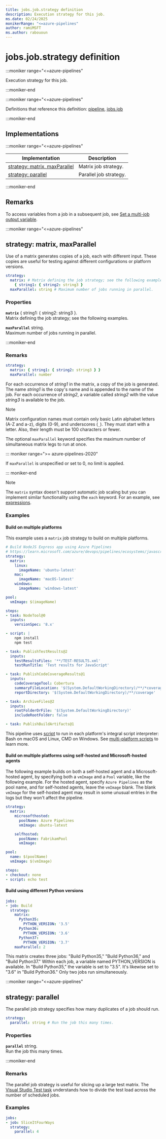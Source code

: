 ```yaml
---
title: jobs.job.strategy definition
description: Execution strategy for this job.
ms.date: 02/24/2025
monikerRange: "<=azure-pipelines"
author: ramiMSFT
ms.author: rabououn
---
```


# jobs.job.strategy definition

<!-- :::description::: -->
:::moniker range="<=azure-pipelines"

<!-- :::editable-content name="description"::: -->
Execution strategy for this job.
<!-- :::editable-content-end::: -->

:::moniker-end
<!-- :::description-end::: -->

<!-- :::parents::: -->
:::moniker range="<=azure-pipelines"

Definitions that reference this definition: [pipeline](pipeline.md), [jobs.job](jobs-job.md)

:::moniker-end
<!-- :::parents-end::: -->

## Implementations

<!-- :::implementations-list::: -->
:::moniker range="<=azure-pipelines"

| Implementation | Description |
|---|---|
| [strategy: matrix, maxParallel](#strategyobjectproperties) | Matrix job strategy. |
| [strategy: parallel](#strategyparallel) | Parallel job strategy. |

:::moniker-end
<!-- :::implementations-list-end::: -->

<!-- :::remarks::: -->
<!-- :::editable-content name="remarks"::: -->
## Remarks

To access variables from a job in a subsequent job, see [Set a multi-job output variable](/azure/devops/pipelines/process/variables#set-a-multi-job-output-variable).
<!-- :::editable-content-end::: -->
<!-- :::remarks-end::: -->

<!-- :::examples::: -->
<!-- :::editable-content name="examples"::: -->
<!-- :::editable-content-end::: -->
<!-- :::examples-end::: -->

<!-- :::implementations::: -->
<!-- :::implementation-item name="strategy: object properties"::: -->
<a name="strategyobjectproperties"></a>
<!-- :::objectAnyOf::: -->
:::moniker range="<=azure-pipelines"

<!-- :::implementation-signature::: -->
## strategy: matrix, maxParallel
<!-- :::implementation-signature-end::: -->

<!-- :::implementation-description::: -->
<!-- :::editable-content name="description"::: -->
Use of a matrix generates copies of a job, each with different input.
These copies are useful for testing against different configurations or platform versions.
<!-- :::editable-content-end::: -->
<!-- :::implementation-description-end::: -->

<!-- :::implementation-syntax::: -->
```yaml
strategy:
  matrix: # Matrix defining the job strategy; see the following examples.
    { string1: { string2: string3 }
  maxParallel: string # Maximum number of jobs running in parallel.
```
<!-- :::implementation-syntax-end::: -->

<!-- :::implementation-properties::: -->
### Properties

<!-- :::item name="matrix"::: -->
**`matrix`** { string1: { string2: string3 }.<br><!-- :::editable-content name="propDescription"::: -->
Matrix defining the job strategy; see the following examples.
<!-- :::editable-content-end::: -->
<!-- :::item-end::: -->
<!-- :::item name="maxParallel"::: -->
**`maxParallel`** string.<br><!-- :::editable-content name="propDescription"::: -->
Maximum number of jobs running in parallel.
<!-- :::editable-content-end::: -->
<!-- :::item-end::: -->
<!-- :::implementation-properties-end::: -->

:::moniker-end
<!-- :::objectAnyOf-end::: -->

<!-- :::remarks::: -->
<!-- :::editable-content name="remarks"::: -->
### Remarks

```yaml
strategy:
  matrix: { string1: { string2: string3 } }
  maxParallel: number
```

For each occurrence of *string1* in the matrix, a copy of the job is generated.
The name *string1* is the copy's name and is appended to the name of the job.
For each occurrence of *string2*, a variable called *string2* with the value *string3* is available to the job.

> [!NOTE]
> Matrix configuration names must contain only basic Latin alphabet letters (A-Z and a-z), digits (0-9), and underscores (`_`).
> They must start with a letter.
> Also, their length must be 100 characters or fewer.

The optional `maxParallel` keyword specifies the maximum number of simultaneous matrix legs to run at once.

::: moniker range=">= azure-pipelines-2020"

If `maxParallel` is unspecified or set to 0, no limit is applied.

::: moniker-end

> [!NOTE]
> The `matrix` syntax doesn't support automatic job scaling but you can implement similar
> functionality using the `each` keyword. For an example, see [expressions](/azure/devops/pipelines/process/expressions).
<!-- :::editable-content-end::: -->
<!-- :::remarks-end::: -->

<!-- :::examples::: -->
<!-- :::editable-content name="examples"::: -->
### Examples

#### Build on multiple platforms

This example uses a `matrix` job strategy to build on multiple platforms.

```yaml
# Build NodeJS Express app using Azure Pipelines
# https://learn.microsoft.com/azure/devops/pipelines/ecosystems/javascript?view=azure-devops
strategy:
  matrix:
    linux:
      imageName: 'ubuntu-latest'
    mac:
      imageName: 'macOS-latest'
    windows:
      imageName: 'windows-latest'

pool:
  vmImage: $(imageName)

steps:
- task: NodeTool@0
  inputs:
    versionSpec: '8.x'

- script: |
    npm install
    npm test

- task: PublishTestResults@2
  inputs:
    testResultsFiles: '**/TEST-RESULTS.xml'
    testRunTitle: 'Test results for JavaScript'

- task: PublishCodeCoverageResults@1
  inputs: 
    codeCoverageTool: Cobertura
    summaryFileLocation: '$(System.DefaultWorkingDirectory)/**/*coverage.xml'
    reportDirectory: '$(System.DefaultWorkingDirectory)/**/coverage'

- task: ArchiveFiles@2
  inputs:
    rootFolderOrFile: '$(System.DefaultWorkingDirectory)'
    includeRootFolder: false

- task: PublishBuildArtifacts@1
```

This pipeline uses  [script](./steps-script.md) to run in each platform's integral script interpreter: Bash on macOS and Linux, CMD on Windows.
See [multi-platform scripts](/azure/devops/pipelines/scripts/cross-platform-scripting) to learn more.

#### Build on multiple platforms using self-hosted and Microsoft-hosted agents

The following example builds on both a self-hosted agent and a Microsoft-hosted agent, by specifying both a `vmImage` and a `Pool` variable, like the following example. For the hosted agent, specify `Azure Pipelines` as the pool name, and for self-hosted agents, leave the `vmImage` blank. The blank `vmImage` for the self-hosted agent may result in some unusual entries in the logs but they won't affect the pipeline.

```yml
strategy:
  matrix:
    microsofthosted:
      poolName: Azure Pipelines
      vmImage: ubuntu-latest

    selfhosted:
      poolName: FabrikamPool
      vmImage:

pool:
  name: $(poolName)
  vmImage: $(vmImage)

steps:
- checkout: none
- script: echo test
```

#### Build using different Python versions

```yaml
jobs:
- job: Build
  strategy:
    matrix:
      Python35:
        PYTHON_VERSION: '3.5'
      Python36:
        PYTHON_VERSION: '3.6'
      Python37:
        PYTHON_VERSION: '3.7'
    maxParallel: 2
```

This matrix creates three jobs: "Build Python35," "Build Python36," and "Build Python37."
Within each job, a variable named PYTHON_VERSION is available.
In "Build Python35," the variable is set to "3.5".
It's likewise set to "3.6" in "Build Python36."
Only two jobs run simultaneously.
<!-- :::editable-content-end::: -->
<!-- :::examples-end::: -->
<!-- :::implementation-item-end::: -->
<!-- :::implementation-item name="strategy: parallel"::: -->
<a name="strategyparallel"></a>
<!-- :::objectAnyOf::: -->
:::moniker range="<=azure-pipelines"

<!-- :::implementation-signature::: -->
## strategy: parallel
<!-- :::implementation-signature-end::: -->

<!-- :::implementation-description::: -->
<!-- :::editable-content name="description"::: -->
The parallel job strategy specifies how many duplicates of a job should run.
<!-- :::editable-content-end::: -->
<!-- :::implementation-description-end::: -->

<!-- :::implementation-syntax::: -->
```yaml
strategy:
  parallel: string # Run the job this many times.
```
<!-- :::implementation-syntax-end::: -->

<!-- :::implementation-properties::: -->
### Properties

<!-- :::item name="parallel"::: -->
**`parallel`** string.<br><!-- :::editable-content name="propDescription"::: -->
Run the job this many times.
<!-- :::editable-content-end::: -->
<!-- :::item-end::: -->
<!-- :::implementation-properties-end::: -->

:::moniker-end
<!-- :::objectAnyOf-end::: -->

<!-- :::remarks::: -->
<!-- :::editable-content name="remarks"::: -->
### Remarks

The parallel job strategy is useful for slicing up a large test matrix.
The [Visual Studio Test task](/azure/devops/pipelines/tasks/reference/vstest-v2) understands how to divide the test load across the number of scheduled jobs.
<!-- :::editable-content-end::: -->
<!-- :::remarks-end::: -->

<!-- :::examples::: -->
<!-- :::editable-content name="examples"::: -->
### Examples

```yaml
jobs:
- job: SliceItFourWays
  strategy:
    parallel: 4
```
<!-- :::editable-content-end::: -->
<!-- :::examples-end::: -->
<!-- :::implementation-item-end::: -->
<!-- :::implementations-end::: -->

<!-- :::see-also::: -->
<!-- :::editable-content name="seeAlso"::: -->
<!-- :::editable-content-end::: -->
<!-- :::see-also-end::: -->
